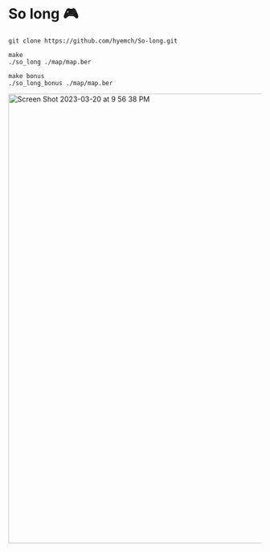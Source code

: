 # So long 🎮

```
git clone https://github.com/hyemch/So-long.git
```
```
make
./so_long ./map/map.ber
```
```
make bonus
./so_long_bonus ./map/map.ber
```
<img width="894" alt="Screen Shot 2023-03-20 at 9 56 38 PM" src="https://user-images.githubusercontent.com/102580205/226345304-3b04e329-fe31-40f3-a169-257333390d58.png">
